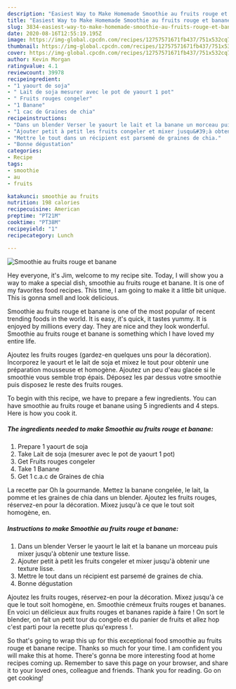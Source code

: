 ```yaml
---
description: "Easiest Way to Make Homemade Smoothie au fruits rouge et banane"
title: "Easiest Way to Make Homemade Smoothie au fruits rouge et banane"
slug: 3834-easiest-way-to-make-homemade-smoothie-au-fruits-rouge-et-banane
date: 2020-08-16T12:55:19.195Z
image: https://img-global.cpcdn.com/recipes/12757571671fb437/751x532cq70/smoothie-au-fruits-rouge-et-banane-photo-principale-de-la-recette.jpg
thumbnail: https://img-global.cpcdn.com/recipes/12757571671fb437/751x532cq70/smoothie-au-fruits-rouge-et-banane-photo-principale-de-la-recette.jpg
cover: https://img-global.cpcdn.com/recipes/12757571671fb437/751x532cq70/smoothie-au-fruits-rouge-et-banane-photo-principale-de-la-recette.jpg
author: Kevin Morgan
ratingvalue: 4.1
reviewcount: 39978
recipeingredient:
- "1 yaourt de soja"
- " Lait de soja mesurer avec le pot de yaourt 1 pot"
- " Fruits rouges congeler"
- "1 Banane"
- "1 cac de Graines de chia"
recipeinstructions:
- "Dans un blender Verser le yaourt le lait et la banane un morceau puis mixer jusqu&#39;à obtenir une texture lisse."
- "Ajouter petit à petit les fruits congeler et mixer jusqu&#39;à obtenir une texture lisse."
- "Mettre le tout dans un récipient est parsemé de graines de chia."
- "Bonne dégustation"
categories:
- Recipe
tags:
- smoothie
- au
- fruits

katakunci: smoothie au fruits 
nutrition: 198 calories
recipecuisine: American
preptime: "PT21M"
cooktime: "PT38M"
recipeyield: "1"
recipecategory: Lunch

---
```



![Smoothie au fruits rouge et banane](https://img-global.cpcdn.com/recipes/12757571671fb437/751x532cq70/smoothie-au-fruits-rouge-et-banane-photo-principale-de-la-recette.jpg)

Hey everyone, it's Jim, welcome to my recipe site. Today, I will show you a way to make a special dish, smoothie au fruits rouge et banane. It is one of my favorites food recipes. This time, I am going to make it a little bit unique. This is gonna smell and look delicious.

Smoothie au fruits rouge et banane is one of the most popular of recent trending foods in the world. It is easy, it's quick, it tastes yummy. It is enjoyed by millions every day. They are nice and they look wonderful. Smoothie au fruits rouge et banane is something which I have loved my entire life.

Ajoutez les fruits rouges (gardez-en quelques uns pour la décoration). Incorporez le yaourt et le lait de soja et mixez le tout pour obtenir une préparation mousseuse et homogène. Ajoutez un peu d&#39;eau glacée si le smoothie vous semble trop épais. Déposez les par dessus votre smoothie puis disposez le reste des fruits rouges.


To begin with this recipe, we have to prepare a few ingredients. You can have smoothie au fruits rouge et banane using 5 ingredients and 4 steps. Here is how you cook it.

<!--inarticleads1-->

##### The ingredients needed to make Smoothie au fruits rouge et banane:

1. Prepare 1 yaourt de soja
1. Take  Lait de soja (mesurer avec le pot de yaourt 1 pot)
1. Get  Fruits rouges congeler
1. Take 1 Banane
1. Get 1 c.a.c de Graines de chia


La recette par Oh la gourmande. Mettez la banane congelée, le lait, la pomme et les graines de chia dans un blender. Ajoutez les fruits rouges, réservez-en pour la décoration. Mixez jusqu&#39;à ce que le tout soit homogène, en. 

<!--inarticleads2-->

##### Instructions to make Smoothie au fruits rouge et banane:

1. Dans un blender Verser le yaourt le lait et la banane un morceau puis mixer jusqu&#39;à obtenir une texture lisse.
1. Ajouter petit à petit les fruits congeler et mixer jusqu&#39;à obtenir une texture lisse.
1. Mettre le tout dans un récipient est parsemé de graines de chia.
1. Bonne dégustation


Ajoutez les fruits rouges, réservez-en pour la décoration. Mixez jusqu&#39;à ce que le tout soit homogène, en. Smoothie crémeux fruits rouges et bananes. En voici un délicieux aux fruits rouges et bananes rapide à faire ! On sort le blender, on fait un petit tour du congelo et du panier de fruits et allez hop c&#39;est parti pour la recette plus qu&#39;express !. 

So that's going to wrap this up for this exceptional food smoothie au fruits rouge et banane recipe. Thanks so much for your time. I am confident you will make this at home. There's gonna be more interesting food at home recipes coming up. Remember to save this page on your browser, and share it to your loved ones, colleague and friends. Thank you for reading. Go on get cooking!
